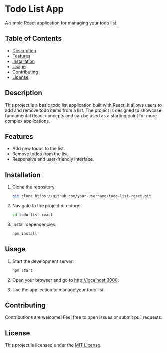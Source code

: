 # Todo List App

A simple React application for managing your todo list.

## Table of Contents

- [Description](#description)
- [Features](#features)
- [Installation](#installation)
- [Usage](#usage)
- [Contributing](#contributing)
- [License](#license)

## Description

This project is a basic todo list application built with React. It allows users to add and remove todo items from a list. The project is designed to showcase fundamental React concepts and can be used as a starting point for more complex applications.

## Features

- Add new todos to the list.
- Remove todos from the list.
- Responsive and user-friendly interface.

## Installation

1. Clone the repository:

   ```bash
   git clone https://github.com/your-username/todo-list-react.git
   ```

2. Navigate to the project directory:

   ```bash
   cd todo-list-react
   ```

3. Install dependencies:

   ```bash
   npm install
   ```

## Usage

1. Start the development server:

   ```bash
   npm start
   ```

2. Open your browser and go to [http://localhost:3000](http://localhost:3000).

3. Use the application to manage your todo list.

## Contributing

Contributions are welcome! Feel free to open issues or submit pull requests.

## License

This project is licensed under the [MIT License](LICENSE).
